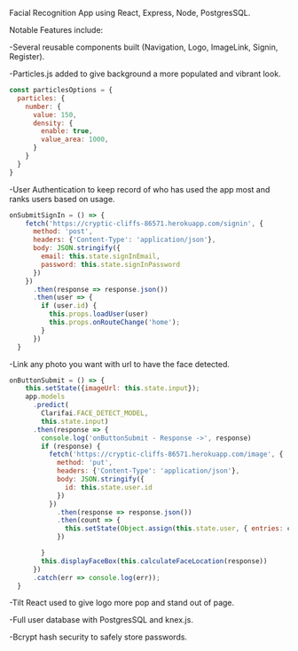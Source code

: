 Facial Recognition App using React, Express, Node, PostgresSQL.


Notable Features include:

-Several reusable components built (Navigation, Logo, ImageLink, Signin, Register).

-Particles.js added to give background a more populated and vibrant look.

```javascript
const particlesOptions = {
  particles: {
    number: {
      value: 150,
      density: {
        enable: true,
        value_area: 1000,
      }
    }
  }
}
```

-User Authentication to keep record of who has used the app most and ranks users based on usage.

```javascript
onSubmitSignIn = () => {
    fetch('https://cryptic-cliffs-86571.herokuapp.com/signin', {
      method: 'post',
      headers: {'Content-Type': 'application/json'},
      body: JSON.stringify({ 
        email: this.state.signInEmail, 
        password: this.state.signInPassword
      })
    })
      .then(response => response.json())
      .then(user => {
        if (user.id) {
          this.props.loadUser(user)
          this.props.onRouteChange('home');
        }
      })
  }
 ```

-Link any photo you want with url to have the face detected.

```javascript
onButtonSubmit = () => {
    this.setState({imageUrl: this.state.input});
    app.models
      .predict(
        Clarifai.FACE_DETECT_MODEL,
        this.state.input)
      .then(response => {
        console.log('onButtonSubmit - Response ->', response)
        if (response) {
          fetch('https://cryptic-cliffs-86571.herokuapp.com/image', {
            method: 'put',
            headers: {'Content-Type': 'application/json'},
            body: JSON.stringify({
              id: this.state.user.id
            })
          })
            .then(response => response.json())
            .then(count => {
              this.setState(Object.assign(this.state.user, { entries: count}))
            })

        }
        this.displayFaceBox(this.calculateFaceLocation(response))
      })
      .catch(err => console.log(err));
  }
  ```

-Tilt React used to give logo more pop and stand out of page.

-Full user database with PostgresSQL and knex.js.

-Bcrypt hash security to safely store passwords.


